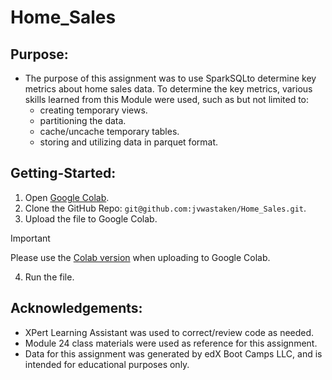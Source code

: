 # Home_Sales

## Purpose:
- The purpose of this assignment was to use SparkSQLto determine key metrics about home sales data. To determine the key metrics, various skills learned from this Module were used, such as but not limited to:
    - creating temporary views.
    - partitioning the data.
    - cache/uncache temporary tables.
    - storing and utilizing data in parquet format.


## Getting-Started:
1. Open [Google Colab](https://colab.research.google.com/).
2. Clone the GitHub Repo: `git@github.com:jvwastaken/Home_Sales.git`.
3. Upload the file to Google Colab.
> [!IMPORTANT] 
> Please use the [Colab version](Starter_Code/Home_Sales_starter_code_colab.ipynb) when uploading to Google Colab.
4. Run the file.

## Acknowledgements:
- XPert Learning Assistant was used to correct/review code as needed.
- Module 24 class materials were used as reference for this assignment.
- Data for this assignment was generated by edX Boot Camps LLC, and is intended for educational purposes only.


